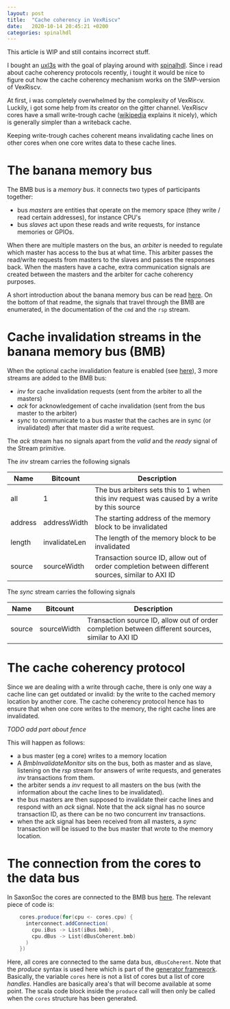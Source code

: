 ```yaml
---
layout: post
title:  "Cache coherency in VexRiscv"
date:   2020-10-14 20:45:21 +0200
categories: spinalhdl
---
```


This article is WIP and still contains incorrect stuff.

I bought an [uxl3s](https://www.crowdsupply.com/radiona/ulx3s) with the goal of playing around with [spinalhdl](https://spinalhdl.github.io/). Since i read about cache coherency protocols recently, i tought it would be nice to figure out how the cache coherency mechanism works on the SMP-version of VexRiscv.

At first, i was completely overwhelmed by the complexity of VexRiscv. Luckily, i got some help from its creator on the gitter channel. VexRiscv cores have a small write-trough cache ([wikipedia](https://en.wikipedia.org/wiki/Cache_(computing)#Writing_policies) explains it nicely), which is generally simpler than a writeback cache.

Keeping write-trough caches coherent means invalidating cache lines on other cores when one core writes data to these cache lines.

# The banana memory bus

The BMB bus is a *memory bus*. it connects two types of participants together:

- bus *masters* are entities that operate on the memory space (they write / read certain addresses), for instance CPU's
- bus *slaves* act upon these reads and write requests, for instance memories or GPIOs.

When there are multiple masters on the bus, an *arbiter* is needed to regulate which master has access to the bus at what time. 
This arbiter passes the read/write requests  from masters to the slaves and passes the responses back. When the masters have a cache, extra communication signals are created between the masters and the arbiter for cache coherency purposes.

A short introduction about the banana memory bus can be read [here](https://github.com/SpinalHDL/SaxonSoc). On the bottom of that readme, the signals that travel through the BMB are enumerated, in the documentation of the `cmd` and the `rsp` stream.

# Cache invalidation streams in the banana memory bus (BMB) 

When the optional cache invalidation feature is enabled (see [here](https://github.com/SpinalHDL/SpinalHDL/blob/dev/lib/src/main/scala/spinal/lib/bus/bmb/Bmb.scala#L462)), 3 more streams are added to the BMB bus:

- *inv* for cache invalidation requests (sent from the arbiter to all the masters)
- *ack* for acknowledgement of cache invalidation (sent from the bus master to the arbiter)
- *sync* to communicate to a bus master that the caches are in sync (or invalidated) after that master did a write request.

The *ack* stream has no signals apart from the *valid* and the *ready* signal of the Stream primitive.

The *inv* stream carries the following signals

| Name    | Bitcount       | Description                                                                                        |
| ------- | -------------- | ------------                                                                                       |
| all     | 1              | The bus arbiters sets this to 1 when this inv request was caused by a write by this source         |
| address | addressWidth   | The starting address of the memory block to be invalidated                                         |
| length  | invalidateLen  | The length of the memory block to be invalidated                                                   |
| source  | sourceWidth    | Transaction source ID, allow out of order completion between different sources, similar to AXI ID  | 

The *sync* stream carries the following signals

| Name    | Bitcount       | Description                                                                                        |
| ------- | -------------- | ------------                                                                                       |
| source  | sourceWidth    | Transaction source ID, allow out of order completion between different sources, similar to AXI ID  | 


# The cache coherency protocol

Since we are dealing with a write through cache, there is only one way a cache line can get outdated or invalid: by the write to the cached memory location by another core. The cache coherency protocol hence has to ensure that when one core writes to the memory, the right cache lines are invalidated.

*TODO add part about fence*

This will happen as follows:

* a bus master (eg a core) writes to a memory location
* A *BmbInvalidateMonitor* sits on the bus, both as master and as slave, listening on the *rsp* stream for answers of write requests, and generates *inv* transactions from them.
* the arbiter sends a *inv* request to all masters on the bus (with the information about the cache lines to be invalidated).
* the bus masters are then supposed to invalidate their cache lines and respond with an *ack* signal. Note that the ack signal has no source transaction ID, as there can be no two concurrent inv transactions.
* when the ack signal has been received from all masters, a *sync* transaction will be issued to the bus master that wrote to the memory location.





# The connection from the cores to the data bus

In SaxonSoc the cores are connected to the BMB bus [here](https://github.com/SpinalHDL/SaxonSoc/blob/01f44c3a93a43e78478db4b6a0922c5a552dc702/hardware/scala/saxon/VexRiscvClusterGenerator.scala#L54). The relevant piece of code is:

```scala
    cores.produce(for(cpu <- cores.cpu) {
      interconnect.addConnection(
        cpu.iBus -> List(iBus.bmb),
        cpu.dBus -> List(dBusCoherent.bmb)
      )
    })
```

Here, all cores are connected to the same data bus, `dBusCoherent`. Note that the *produce* syntax is used here which is part of the [generator framework](https://spinalhdl.github.io/SpinalDoc-RTD/SpinalHDL/Libraries/generator.html). Basically, the variable `cores` here is not a list of cores but a list of core *handles*. Handles are basically area's that will become available at some point. The scala code block inside the `produce` call will then only be called when the `cores` structure has been generated.
